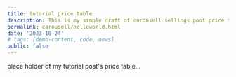 ```yaml
---
title: tutorial price table
description: This is my simple draft of carousell sellings post price table.
permalink: carousell/helloworld.html
date: '2023-10-24'
# tags: [demo-content, code, news]
public: false
---
```


place holder of my tutorial post's price table...

